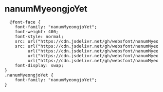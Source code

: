 # nanumMyeongjoYet

<pre>
  @font-face {
    font-family: "nanumMyeongjoYet";
    font-weight: 400;
    font-style: normal;
    src: url("https://cdn.jsdelivr.net/gh/websfont/nanumMyeongjoYet/nanumMyeongjoYet.eot");
    src: url("https://cdn.jsdelivr.net/gh/websfont/nanumMyeongjoYet/nanumMyeongjoYet.eot?#iefix") format("embedded-opentype"),
         url("https://cdn.jsdelivr.net/gh/websfont/nanumMyeongjoYet/nanumMyeongjoYet.woff2") format("woff2"),
         url("https://cdn.jsdelivr.net/gh/websfont/nanumMyeongjoYet/nanumMyeongjoYet.woff") format("woff"),
         url("https://cdn.jsdelivr.net/gh/websfont/nanumMyeongjoYet/nanumMyeongjoYet.ttf") format("truetype");
    font-display: swap;
}
.nanumMyeongjoYet {
    font-family: "nanumMyeongjoYet";
}
</pre>

